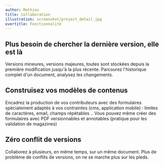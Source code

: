 ```yaml
---
author: Mathieu
title: Collaboration
illustration: screenshot/project_detail.jpg
overtitle: Fonctionnalité
---
```


## Plus besoin de chercher la dernière version, elle est là
Versions mineures, versions majeures, toutes sont stockées depuis la première modification jusqu'à la plus récente. Parcourez l'historique complet d'un document, analysez les changements.

## Construisez vos modèles de contenus
Encadrez la production de vos contributeurs avec des formulaires spécialement adaptés à vos contraintes (cms, application mobile) : limites de caractères, email, champs répétables .. Vous pouvez même créer des formulaires avec PDF versionnables et annotables (pratique pour les validation de magazines)

## Zéro conflit de versions
Collaborez à plusieurs, en même temps, sur un même document. Plus de problème de conflits de versions, on ne se marche plus sur les pieds.